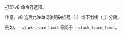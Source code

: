 <!-- YAML
added: v0.1.3
-->

打印 v8 命令行选项。

注意，v8 选项允许单词使用破折号（`-`）或下划线（`_`）分隔。

例如，`--stack-trace-limit` 等同于 `--stack_trace_limit`。

